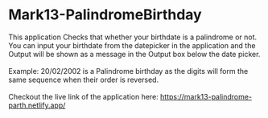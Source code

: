 # Mark13-PalindromeBirthday

This application Checks that whether your birthdate is a palindrome or not. You can input your birthdate from the datepicker in the application and the Output will be shown as a message in the Output box below the date picker.
<br>
<br>
Example: 20/02/2002 is a Palindrome birthday as the digits will form the same sequence when their order is reversed.
<br>
<br>
Checkout the live link of the application here: https://mark13-palindrome-parth.netlify.app/
